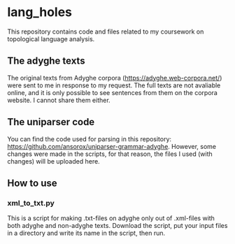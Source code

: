 # lang_holes
This repository contains code and files related to my coursework on topological language analysis.
## The adyghe texts
The original texts from Adyghe corpora (https://adyghe.web-corpora.net/) were sent to me in response to my request. The full texts are not avaliable online, and it is only possible to see sentences from them on the corpora website. I cannot share them either.
## The uniparser code
You can find the code used for parsing in this repository: https://github.com/ansorox/uniparser-grammar-adyghe. However, some changes were made in the scripts, for that reason, the files I used (with changes) will be uploaded here.
## How to use
### xml_to_txt.py
This is a script for making .txt-files on adyghe only out of .xml-files with both adyghe and non-adyghe texts.
Download the script, put your input files in a directory and write its name in the script, then run.
